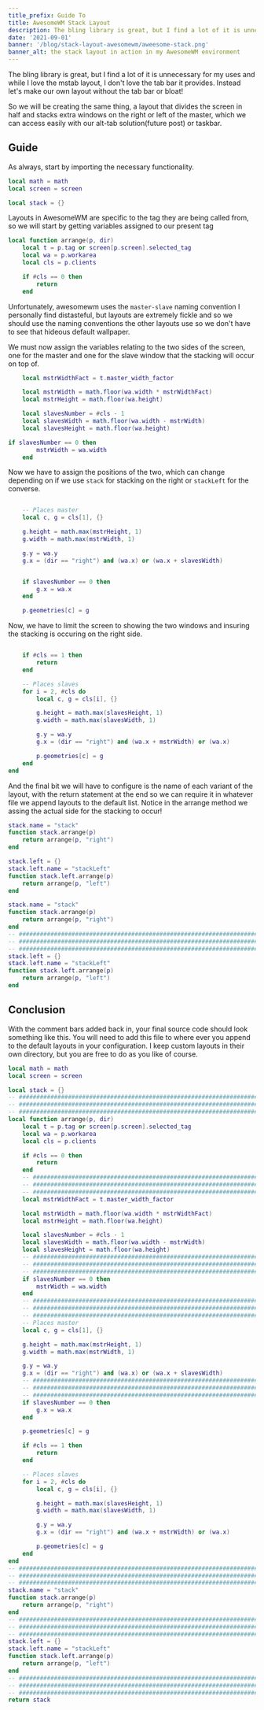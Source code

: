 ```yaml
---
title_prefix: Guide To
title: AwesomeWM Stack Layout
description: The bling library is great, but I find a lot of it is unnecessary for my uses and while I love the mstab layout, I don't love the tab bar it provides. Instead let's make our own layout without the tab bar or bloat!
date: '2021-09-01'
banner: '/blog/stack-layout-awesomewm/aweesome-stack.png'
banner_alt: the stack layout in action in my AwesomeWM environment
---
```


The bling library is great, but I find a lot of it is unnecessary for my uses and while I love the mstab layout, I don't love the tab bar it provides. Instead let's make our own layout without the tab bar or bloat!

So we will be creating the same thing, a layout that divides the screen in half and stacks extra windows on the right or left of the master, which we can access easily with our alt-tab solution(future post) or taskbar.

## Guide

As always, start by importing the necessary functionality.

```Lua
local math = math
local screen = screen

local stack = {}
```

Layouts in AwesomeWM are specific to the tag they are being called from, so we will start by getting variables assigned to our present tag

```Lua
local function arrange(p, dir)
    local t = p.tag or screen[p.screen].selected_tag
    local wa = p.workarea
    local cls = p.clients

    if #cls == 0 then
        return
    end
```

Unfortunately, awesomewm uses the `master-slave` naming convention I personally find distasteful, but layouts are extremely fickle and so we should use the naming conventions the other layouts use so we don't have to see that hideous default wallpaper.

We must now assign the variables relating to the two sides of the screen, one for the master and one for the slave window that the stacking will occur on top of.

```lua
    local mstrWidthFact = t.master_width_factor

    local mstrWidth = math.floor(wa.width * mstrWidthFact)
    local mstrHeight = math.floor(wa.height)

    local slavesNumber = #cls - 1
    local slavesWidth = math.floor(wa.width - mstrWidth)
    local slavesHeight = math.floor(wa.height)

if slavesNumber == 0 then
        mstrWidth = wa.width
    end
```

Now we have to assign the positions of the two, which can change depending on if we use `stack` for stacking on the right or `stackLeft` for the converse.

```lua

    -- Places master
    local c, g = cls[1], {}

    g.height = math.max(mstrHeight, 1)
    g.width = math.max(mstrWidth, 1)

    g.y = wa.y
    g.x = (dir == "right") and (wa.x) or (wa.x + slavesWidth)


    if slavesNumber == 0 then
        g.x = wa.x
    end

    p.geometries[c] = g

```

Now, we have to limit the screen to showing the two windows and insuring the stacking is occuring on the right side.

```Lua

    if #cls == 1 then
        return
    end

    -- Places slaves
    for i = 2, #cls do
        local c, g = cls[i], {}

        g.height = math.max(slavesHeight, 1)
        g.width = math.max(slavesWidth, 1)

        g.y = wa.y
        g.x = (dir == "right") and (wa.x + mstrWidth) or (wa.x)

        p.geometries[c] = g
    end
end

```

And the final bit we will have to configure is the name of each variant of the layout, with the return statement at the end so we can require it in whatever file we append layouts to the default list. Notice in the arrange method we assing the actual side for the stacking to occur!

```lua
stack.name = "stack"
function stack.arrange(p)
    return arrange(p, "right")
end

stack.left = {}
stack.left.name = "stackLeft"
function stack.left.arrange(p)
    return arrange(p, "left")
end

```

```lua
stack.name = "stack"
function stack.arrange(p)
    return arrange(p, "right")
end
-- ########################################################################
-- ########################################################################
-- ########################################################################
stack.left = {}
stack.left.name = "stackLeft"
function stack.left.arrange(p)
    return arrange(p, "left")
end

```

## Conclusion

With the comment bars added back in, your final source code should look something like this. You will need to add this file to where ever you append to the default layouts in your configuration. I keep custom layouts in their own directory, but you are free to do as you like of course.

```Lua
local math = math
local screen = screen

local stack = {}
-- ########################################################################
-- ########################################################################
-- ########################################################################
local function arrange(p, dir)
    local t = p.tag or screen[p.screen].selected_tag
    local wa = p.workarea
    local cls = p.clients

    if #cls == 0 then
        return
    end
    -- ########################################################################
    -- ########################################################################
    -- ########################################################################
    local mstrWidthFact = t.master_width_factor

    local mstrWidth = math.floor(wa.width * mstrWidthFact)
    local mstrHeight = math.floor(wa.height)

    local slavesNumber = #cls - 1
    local slavesWidth = math.floor(wa.width - mstrWidth)
    local slavesHeight = math.floor(wa.height)
    -- ########################################################################
    -- ########################################################################
    -- ########################################################################
    if slavesNumber == 0 then
        mstrWidth = wa.width
    end
    -- ########################################################################
    -- ########################################################################
    -- ########################################################################
    -- Places master
    local c, g = cls[1], {}

    g.height = math.max(mstrHeight, 1)
    g.width = math.max(mstrWidth, 1)

    g.y = wa.y
    g.x = (dir == "right") and (wa.x) or (wa.x + slavesWidth)
    -- ########################################################################
    -- ########################################################################
    -- ########################################################################
    if slavesNumber == 0 then
        g.x = wa.x
    end

    p.geometries[c] = g

    if #cls == 1 then
        return
    end

    -- Places slaves
    for i = 2, #cls do
        local c, g = cls[i], {}

        g.height = math.max(slavesHeight, 1)
        g.width = math.max(slavesWidth, 1)

        g.y = wa.y
        g.x = (dir == "right") and (wa.x + mstrWidth) or (wa.x)

        p.geometries[c] = g
    end
end
-- ########################################################################
-- ########################################################################
-- ########################################################################
stack.name = "stack"
function stack.arrange(p)
    return arrange(p, "right")
end
-- ########################################################################
-- ########################################################################
-- ########################################################################
stack.left = {}
stack.left.name = "stackLeft"
function stack.left.arrange(p)
    return arrange(p, "left")
end
-- ########################################################################
-- ########################################################################
-- ########################################################################
return stack


```
